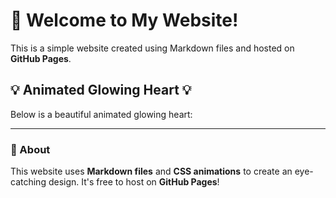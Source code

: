 # 💖 Welcome to My Website!

This is a simple website created using Markdown files and hosted on **GitHub Pages**.

## 💡 Animated Glowing Heart 💡

Below is a beautiful animated glowing heart:

<div class="heart"></div>

---

### 📢 About
This website uses **Markdown files** and **CSS animations** to create an eye-catching design. It's free to host on **GitHub Pages**!
